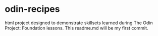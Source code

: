 # odin-recipes
html project designed to demonstrate skillsets learned during The Odin Project: Foundation lessons. This readme.md will be my first commit.